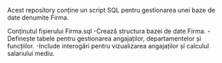Acest repository conține un script SQL pentru gestionarea unei baze de date denumite Firma.

Conținutul fișierului Firma.sql
-Crează structura bazei de date Firma.
-Definește tabele pentru gestionarea angajaților, departamentelor și funcțiilor.
-Include interogări pentru vizualizarea angajaților și calculul salariului mediu.
